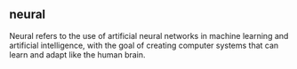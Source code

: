 ## neural
Neural refers to the use of artificial neural networks in machine learning and artificial intelligence, with the goal of creating computer systems that can learn and adapt like the human brain.

